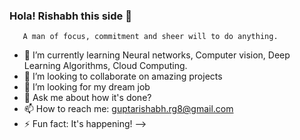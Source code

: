 ### Hola! Rishabh this side 👋
       A man of focus, commitment and sheer will to do anything.


- 🌱 I’m currently learning Neural networks, Computer vision, Deep Learning Algorithms, Cloud Computing.
- 👯 I’m looking to collaborate on amazing projects
- 🤔 I’m looking for my dream job 
- 💬 Ask me about how it's done?
- 📫 How to reach me: guptarishabh.rg8@gmail.com
- ⚡ Fun fact: It's happening!
-->
